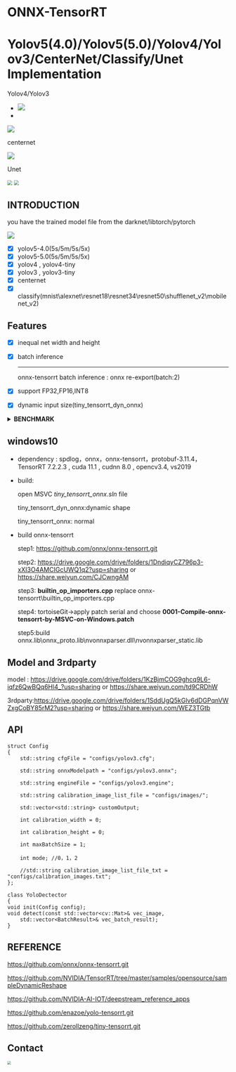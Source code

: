 # ONNX-TensorRT

# Yolov5(4.0)/Yolov5(5.0)/Yolov4/Yolov3/CenterNet/Classify/Unet Implementation



Yolov4/Yolov3

- ![](./model/result/yolo_result.png)
-  

![](./model/result/yolo_result0.png)





centernet

![](./model/result/centernet_result.png)



Unet

<img src="./model/result/unet.jpg" style="zoom:70%;" />              <img src="./model/result/unet_result.png" style="zoom:70%;" />

## INTRODUCTION

you have the trained model file from the darknet/libtorch/pytorch

![](./model/result/onnx_trt.jpg)

- [x] yolov5-4.0(5s/5m/5s/5x)
- [x] yolov5-5.0(5s/5m/5s/5x)
- [x] yolov4 , yolov4-tiny
- [x] yolov3 , yolov3-tiny
- [x] centernet
- [x] classify(mnist\alexnet\resnet18\resnet34\resnet50\shufflenet_v2\mobilenet_v2)

## Features

- [x] inequal net width and height

- [x] batch inference

  ------

  onnx-tensorrt batch inference : onnx re-export(batch:2)

- [x] support FP32,FP16,INT8

- [x] dynamic input size(tiny_tensorrt_dyn_onnx)

<details><summary><b>BENCHMARK</b></summary>

#### window x64 (detect time)


|     model     |  size   |  gpu   |  fp32   |  fp16   |  INT8   |
| :-----------: | :-----: | :----: | :-----: | :-----: | :-----: |
|    yolov3     | 608x608 | 2080ti | 28.14ms | 19.79ms | 18.53ms |
|    yolov4     | 320x320 | 2080ti | 8.85ms  | 6.62ms  | 6.33ms  |
|    yolov4     | 416x416 | 2080ti | 12.19ms | 10.20ms | 9.35ms  |
|    yolov4     | 512x512 | 2080ti | 15.63ms | 12.66ms | 12.19ms |
|    yolov4     | 608x608 | 2080ti | 24.39ms | 17.54ms | 17.24ms |
|    yolov4     | 320x320 |  3070  | 9.70ms  | 7.30ms  | 6.37ms  |
|    yolov4     | 416x416 |  3070  | 14.08ms | 9.80ms  | 9.70ms  |
|    yolov4     | 512x512 |  3070  | 18.87ms | 13.51ms | 13.51ms |
|    yolov4     | 608x608 |  3070  | 28.57ms | 19.60ms | 18.52ms |
|    yolov4     | 320x320 |  1070  | 18.52ms |    \    | 12.82ms |
|    yolov4     | 416x416 |  1070  | 27.03ms |    \    | 20.83ms |
|    yolov4     | 512x512 |  1070  | 34.48ms |    \    | 27.03ms |
|    yolov4     | 608x608 |  1070  |  50ms   |    \    | 35.71ms |
|    yolov4     | 320x320 | 1660TI | 16.39ms | 11.90ms | 10.20ms |
|    yolov4     | 416x416 | 1660TI | 23.25ms | 17.24ms | 13.70ms |
|    yolov4     | 512x512 | 1660TI | 29.41ms | 24.39ms | 21.27ms |
|    yolov4     | 608x608 | 1660TI | 43.48ms | 34.48ms | 26.32ms |
|   yolov5 5s   | 640x640 | 2080ti | 24.47ms | 22.46ms | 22.38ms |
|   yolov5 5m   | 640x640 | 2080ti | 30.61ms | 24.02ms | 23.73ms |
|   yolov5 5l   | 640x640 | 2080ti | 32.58ms | 25.84ms | 24.44ms |
|   yolov5 5x   | 640x640 | 2080ti | 40.69ms | 29.81ms | 27.19ms |
|   darknet53   | 224*224 | 2080ti | 3.53ms  | 1.84ms  | 1.71ms  |
|   darknet53   | 224*224 |  3070  | 4.29ms  | 2.16ms  | 1.75ms  |
| resnet18-v2-7 | 224*224 | 2080ti | 1.89ms  | 1.29ms  | 1.18ms  |
|     unet      | 512*512 | 2080ti | 20.91ms | 17.01ms | 16.05ms |



#### x64(inference / detect time)

|   model   |  size   |  gpu   | fp32(inference/detect) | fp16(inference/detect) | INT8(inference/detect) |
| :-------: | :-----: | :----: | :--------------------: | :--------------------: | :--------------------: |
| centernet | 512x512 | 2080ti |     17.8ms/39.7ms      |     15.7ms/36.49ms     |    14.37ms/36.34ms     |

</details>

## windows10

- dependency : spdlog，onnx，onnx-tensorrt，protobuf-3.11.4，TensorRT 7.2.2.3  , cuda 11.1 , cudnn 8.0  , opencv3.4, vs2019

- build:

    open MSVC _tiny_tensorrt_onnx.sln_ file 

    tiny_tensorrt_dyn_onnx:dynamic shape 

    tiny_tensorrt_onnx: normal

- build onnx-tensorrt

    step1: https://github.com/onnx/onnx-tensorrt.git

    step2: https://drive.google.com/drive/folders/1DndiqyCZ796p3-xXI3O4AMCIGcUWQ1q2?usp=sharing or https://share.weiyun.com/CJCwngAM

    step3: **builtin_op_importers.cpp** replace onnx-tensorrt\builtin_op_importers.cpp

    step4: tortoiseGit->apply patch serial and choose **0001-Compile-onnx-tensorrt-by-MSVC-on-Windows.patch**

    step5:build onnx.lib\onnx_proto.lib\nvonnxparser.dll\nvonnxparser_static.lib

## Model and 3rdparty

model : https://drive.google.com/drive/folders/1KzBjmCOG9ghcq9L6-iqfz6QwBQq6Hl4_?usp=sharing or https://share.weiyun.com/td9CRDhW

3rdparty:https://drive.google.com/drive/folders/1SddUgQ5kGlv6dDGPqnVWZxgCoBY85rM2?usp=sharing or https://share.weiyun.com/WEZ3TGtb

## API

	struct Config
	{
	    std::string cfgFile = "configs/yolov3.cfg";
	
	    std::string onnxModelpath = "configs/yolov3.onnx";
	
	    std::string engineFile = "configs/yolov3.engine";
	
	    std::string calibration_image_list_file = "configs/images/";
	
	    std::vector<std::string> customOutput;
	
	    int calibration_width = 0;
	
	    int calibration_height = 0;
	    
	    int maxBatchSize = 1;
	
	    int mode; //0，1，2
	
	    //std::string calibration_image_list_file_txt = "configs/calibration_images.txt";
	};
	
	class YoloDectector
	{
	void init(Config config);
	void detect(const std::vector<cv::Mat>& vec_image,
		std::vector<BatchResult>& vec_batch_result);
	}

## REFERENCE

https://github.com/onnx/onnx-tensorrt.git

https://github.com/NVIDIA/TensorRT/tree/master/samples/opensource/sampleDynamicReshape

https://github.com/NVIDIA-AI-IOT/deepstream_reference_apps

https://github.com/enazoe/yolo-tensorrt.git

https://github.com/zerollzeng/tiny-tensorrt.git
## Contact

<img src="./model/result/weixin.jpg" style="zoom:50%;" />
